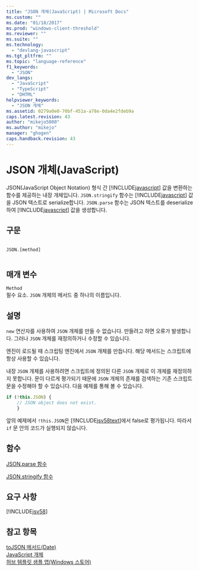 ```yaml
---
title: "JSON 개체(JavaScript) | Microsoft Docs"
ms.custom: ""
ms.date: "01/18/2017"
ms.prod: "windows-client-threshold"
ms.reviewer: ""
ms.suite: ""
ms.technology: 
  - "devlang-javascript"
ms.tgt_pltfrm: ""
ms.topic: "language-reference"
f1_keywords: 
  - "JSON"
dev_langs: 
  - "JavaScript"
  - "TypeScript"
  - "DHTML"
helpviewer_keywords: 
  - "JSON 개체"
ms.assetid: 0279a0e0-70bf-451a-a78e-0da4e2fdeb9a
caps.latest.revision: 43
author: "mikejo5000"
ms.author: "mikejo"
manager: "ghogen"
caps.handback.revision: 43
---
```

# JSON 개체(JavaScript)
JSON\(JavaScript Object Notation\) 형식 간 [!INCLUDE[javascript](../../javascript/includes/javascript-md.md)] 값을 변환하는 함수를 제공하는 내장 개체입니다.  `JSON.stringify` 함수는 [!INCLUDE[javascript](../../javascript/includes/javascript-md.md)] 값을 JSON 텍스트로 serialize합니다.  `JSON.parse` 함수는 JSON 텍스트를 deserialize하여 [!INCLUDE[javascript](../../javascript/includes/javascript-md.md)] 값을 생성합니다.  
  
## 구문  
  
```  
  
JSON.[method]  
  
```  
  
## 매개 변수  
 `Method`  
 필수 요소.  `JSON` 개체의 메서드 중 하나의 이름입니다.  
  
## 설명  
 `new` 연산자를 사용하여 `JSON` 개체를 만들 수 없습니다.  만들려고 하면 오류가 발생합니다.  그러나 `JSON` 개체를 재정의하거나 수정할 수 있습니다.  
  
 엔진이 로드될 때 스크립팅 엔진에서 `JSON` 개체를 만듭니다.  해당 메서드는 스크립트에 항상 사용할 수 있습니다.  
  
 내장 `JSON` 개체를 사용하려면 스크립트에 정의된 다른 `JSON` 개체로 이 개체를 재정의하지 못합니다.  문이 다르게 평가되기 때문에 `JSON` 개체의 존재를 검색하는 기존 스크립트 문을 수정해야 할 수 있습니다.  다음 예제를 통해 볼 수 있습니다.  
  
```javascript  
if (!this.JSON) {  
    // JSON object does not exist.  
    }  
```  
  
 앞의 예제에서 `!this.JSON`은 [!INCLUDE[jsv58text](../../javascript/reference/includes/jsv58text-md.md)]에서 false로 평가됩니다.  따라서 `if` 문 안의 코드가 실행되지 않습니다.  
  
## 함수  
 [JSON.parse 함수](../../javascript/reference/json-parse-function-javascript.md)  
  
 [JSON.stringify 함수](../../javascript/reference/json-stringify-function-javascript.md)  
  
## 요구 사항  
 [!INCLUDE[jsv58](../../javascript/reference/includes/jsv58-md.md)]  
  
## 참고 항목  
 [toJSON 메서드\(Date\)](../../javascript/reference/tojson-method-date-javascript.md)   
 [JavaScript 개체](../../javascript/reference/javascript-objects.md)   
 [허브 템플릿 샘플 앱\(Windows 스토어\)](http://code.msdn.microsoft.com/Hub-template-sample-with-4b70002d)
